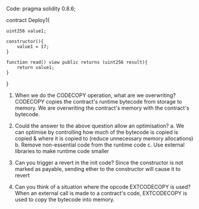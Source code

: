 Code:
pragma solidity 0.8.6;

contract Deploy1{

    uint256 value1;

    constructor(){
        value1 = 17;
    }

    function read() view public returns (uint256 result){
        return value1;
    }

}

1. When we do the CODECOPY operation, what are we overwriting?
   CODECOPY copies the contract's runtime bytecode from storage to memory. We are overwriting the contract's memory with the contract's bytecode.

2. Could the answer to the above question allow an optimisation?
   a. We can optimise by controlling how much of the bytecode is copied is copied & where it is copied to (reduce unnecessary memory allocations)
   b. Remove non-essential code from the runtime code
   c. Use external libraries to make runtime code smaller

3. Can you trigger a revert in the init code?
   Since the constructor is not marked as payable, sending ether to the constructor will cause it to revert

4. Can you think of a situation where the opcode EXTCODECOPY is used?
   When an external call is made to a contract's code, EXTCODECOPY is used to copy the bytecode into memory.
